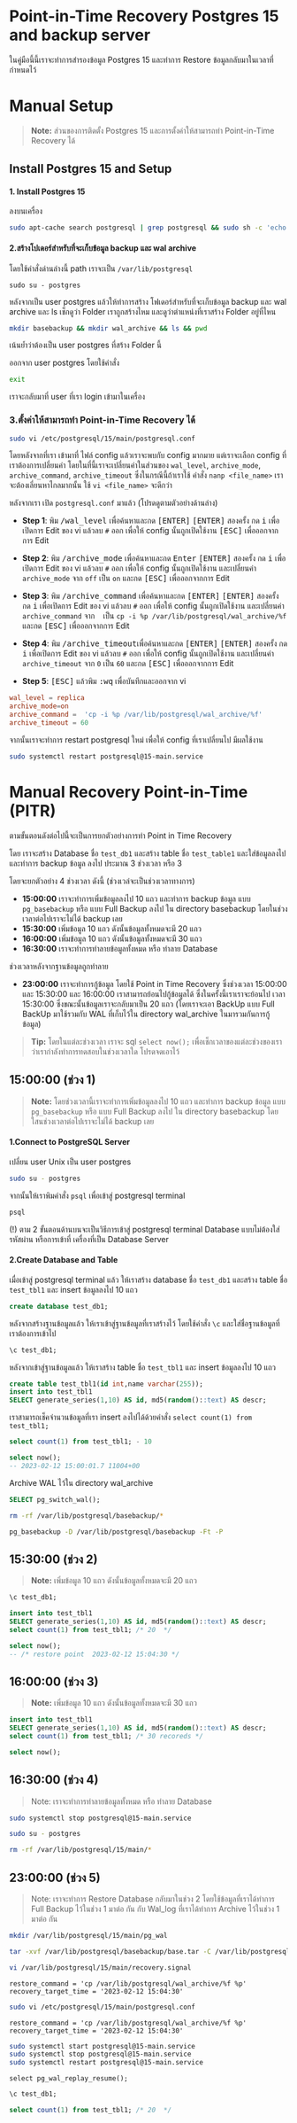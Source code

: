 # Point-in-Time Recovery Postgres 15 and backup server

ในคู่มือนี้นี้เราจะทำการสำรองข้อมูล Postgres 15 และทำการ Restore ข้อมูลกลับมาในเวลาที่กำหนดไว้

# Manual Setup

> **Note:** ส่วนของการติดตั้ง Postgres 15 และการตั้งค่าให้สามารถทำ Point-in-Time Recovery ได้
## Install Postgres 15 and Setup
#### 1. Install Postgres 15
ลงบนเครื่อง
```bash
sudo apt-cache search postgresql | grep postgresql && sudo sh -c 'echo "deb http://apt.postgresql.org/pub/repos/apt $(lsb_release -cs)-pgdg main" > /etc/apt/sources.list.d/pgdg.list' && wget -qO- https://www.postgresql.org/media/keys/ACCC4CF8.asc | sudo tee /etc/apt/trusted.gpg.d/pgdg.asc &>/dev/null && sudo apt update -y && sudo apt install -y postgresql && sudo systemctl enable postgresql && sudo systemctl start postgresql && systemctl status postgresql && psql --version
```

#### 2.สร้างโปเดอร์สำหรับที่จะเก็บข้อมูล backup และ wal archive
โดยใช้คำสั่งด่านล่างนี้ path เราจะเป็น `/var/lib/postgresql`
```
sudo su - postgres
```
หลังจากเป็น user postgres แล้วให้ทำการสร้าง โฟเดอร์สำหรับที่จะเก็บข้อมูล backup และ wal archive และ ls เช็กดูว่า Folder เราถูกสร้างไหม และดูว่าตำแหน่งที่เราสร้าง Folder อยู่ที่ไหน
```bash
mkdir basebackup && mkdir wal_archive && ls && pwd
```
เน้นย้ำว่าต้องเป็น user postgres ที่สร้าง Folder นี้

ออกจาก user postgres โดยใช้คำสั่ง
```bash
exit
```
เราจะกลับมาที่ user ที่เรา login เข้ามาในเครื่อง


### 3.ตั้งค่าให้สามารถทำ Point-in-Time Recovery ได้
```bash
sudo vi /etc/postgresql/15/main/postgresql.conf
```
โดยหลังจากที่เรา เข้ามาที่ ไฟล์ config แล้วเราจะพบกับ config มากมาย แต่เราจะเลือก config ที่เราต้องการเปลี่ยนค่า โดยในที่นี้เราจะเปลี่ยนค่าในส่วนของ `wal_level`, `archive_mode`, `archive_command`, `archive_timeout` ซึ่งในกรณีนี้ถ้าเราใช้ คำสั่ง `nanp <file_name>` เราจะต้องเลี่ยนหาไกลมากนั้น ใช้  `vi <file_name>` จะดีกว่า

หลังจากเรา เปิด `postgresql.conf` มาแล้ว (โปรดดูตามตัวอย่างด้านล่าง)
- **Step 1**: พิม <kbd>/wal_level</kbd> เพื่อค้นหาและกด <kbd>[ENTER]</kbd> <kbd>[ENTER]</kbd> สองครั้ง กด <kbd>i</kbd> เพื่อเปิดการ Edit ของ vi แล้วลบ `#` ออก เพื่อให้ config นั้นถูกเปิดใช้งาน <kbd>[ESC]</kbd> เพื่อออกจากการ Edit

- **Step 2**: พิม <kbd>/archive_mode</kbd> เพื่อค้นหาและกด <kbd>Enter</kbd> <kbd>[ENTER]</kbd> สองครั้ง กด <kbd>i</kbd> เพื่อเปิดการ Edit ของ vi แล้วลบ `#` ออก เพื่อให้ config นั้นถูกเปิดใช้งาน และเปลี่ยนค่า `archive_mode` จาก `off` เป็น `on` และกด <kbd>[ESC]</kbd> เพื่อออกจากการ Edit

- **Step 3**: พิม <kbd>/archive_command</kbd> เพื่อค้นหาและกด <kbd>[ENTER]</kbd> <kbd>[ENTER]</kbd> สองครั้ง กด <kbd>i</kbd> เพื่อเปิดการ Edit ของ vi แล้วลบ `#` ออก เพื่อให้ config นั้นถูกเปิดใช้งาน และเปลี่ยนค่า `archive_command` จาก ` ` เป็น `cp -i %p /var/lib/postgresql/wal_archive/%f` และกด <kbd>[ESC]</kbd> เพื่อออกจากการ Edit

- **Step 4**: พิม <kbd>/archive_timeout</kbd>เพื่อค้นหาและกด <kbd>[ENTER]</kbd> <kbd>[ENTER]</kbd> สองครั้ง กด <kbd>i</kbd> เพื่อเปิดการ Edit ของ vi แล้วลบ `#` ออก เพื่อให้ config นั้นถูกเปิดใช้งาน และเปลี่ยนค่า `archive_timeout` จาก `0` เป็น `60` และกด <kbd>[ESC]</kbd> เพื่อออกจากการ Edit

- **Step 5**: <kbd>[ESC]</kbd> แล้วพิม <kbd>:wq</kbd> เพื่อบันทึกและออกจาก vi

```postgresql.conf
wal_level = replica
archive_mode=on
archive_command =  'cp -i %p /var/lib/postgresql/wal_archive/%f'
archive_timeout = 60
```

จากนั้นเราจะทำการ restart postgresql ใหม่ เพื่อให้ config ที่เราเปลี่ยนไป มีผลใช้งาน
```bash
sudo systemctl restart postgresql@15-main.service
```


# Manual Recovery Point-in-Time (PITR)

ตามขั้นตอนดังต่อไปนี้จะเป็นการยกตัวอย่างการทำ Point in Time Recovery 

โดย เราจะสร้าง Database ชื่อ `test_db1` และสร้าง table ชื่อ `test_table1` และใส่ข้อมูลลงไป และทำการ backup ข้อมูล ลงไป ประมาณ 3 ช่วงเวลา หรือ 3

โดยจะยกตัวอย่าง 4 ช่วงเวลา ดังนี้ (ช่วงเวล่จะเป็นช่วงเวลาทางการ)
- **15:00:00** เราจะทำการเพิ่มข้อมูลลงไป 10 แถว และทำการ backup ข้อมูล แบบ `pg_basebackup` หรือ แบบ Full Backup ลงไป ใน directory basebackup โดยในช่วงเวลาต่อไปเราจะไม่ได้ backup เลย
- **15:30:00** เพิ่มข้อมูล 10 แถว ดังนั้นข้อมูลทั้งหมดจะมี 20 แถว
- **16:00:00** เพิ่มข้อมูล 10 แถว ดังนั้นข้อมูลทั้งหมดจะมี 30 แถว
- **16:30:00** เราจะทำการทำลายข้อมูลทั้งหมด หรือ ทำลาย Database

ช่วงเวลาหลังจากฐานข้อมูลถูกทำลาย
- **23:00:00** เราจะทำการกู้ข้อมูล โดยใช้ Point in Time Recovery ซึ่งช่วงเวลา 15:00:00 และ 15:30:00 และ 16:00:00 เราสามารถย้อนไปกู้ข้อมูลได้ ซึ่งในครั้งนี้เราเราจะย้อนไป เวลา 15:30:00 ซึ่งขณะนั้นข้อมูลเราจะกลับมาเป็น 20 แถว (โดยเราจะเอา BackUp แบบ Full BackUp มาใช้รวมกับ WAL ที่เก็บไว้ใน directory wal_archive ในมารวมกันการกู้ข้อมูล)

> **Tip:** โดยในแต่ละช่วงเวลา เราจะ sql `select now();` เพื่อเช็กเวลาของแต่ละช่วงของเราว่าเรากำลังทำการทดสอบในช่วงเวลาใด โปรดจดเอาไว้


## **15:00:00** (ช่วง 1)

> **Note:** โดยช่วงเวลานี้เราจะทำการเพิ่มข้อมูลลงไป 10 แถว และทำการ backup ข้อมูล แบบ `pg_basebackup` หรือ แบบ Full Backup ลงไป ใน directory basebackup โดยใสนช่วงเวลาต่อไปเราจะไม่ได้ backup เลย

#### 1.Connect to PostgreSQL Server
เปลี่ยน user Unix เป็น user postgres
```bash
sudo su - postgres
```

จากนั้นให้เราพิมคำสั่ง `psql` เพื่อเข้าสู่ postgresql terminal
```bash
psql
```
(!) ตาม 2 ขั้นตอนด้านบนจะเป็นวิธีการเข้าสู่ postgresql terminal Database แบบไม่ต้องใส่รหัสผ่าน หรือการเข้าที่ เครื่องที่เป็น Database Server
#### 2.Create Database and Table
เมื่อเข้าสู่ postgresql terminal แล้ว ให้เราสร้าง database ชื่อ `test_db1` และสร้าง table ชื่อ `test_tbl1` และ insert ข้อมูลลงไป 10 แถว
```sql
create database test_db1;
```
หลังจากสร้างฐานข้อมูลแล้ว ให้เราเข้าสู่ฐานข้อมูลที่เราสร้างไว้ โดยใช้คำสั่ง `\c` และใส่ชื่อฐานข้อมูลที่เราต้องการเข้าไป
```sql psql command
\c test_db1;
```
หลังจากเข้าสู่ฐานข้อมูลแล้ว ให้เราสร้าง table ชื่อ `test_tbl1` และ insert ข้อมูลลงไป 10 แถว
```sql
create table test_tbl1(id int,name varchar(255));
insert into test_tbl1
SELECT generate_series(1,10) AS id, md5(random()::text) AS descr;
```
เราสามารถเช็คจำนวนข้อมูลที่เรา insert ลงไปได้ด้วยคำสั่ง `select count(1) from test_tbl1;`
```sql
select count(1) from test_tbl1; - 10
```

```sql
select now();
-- 2023-02-12 15:00:01.7 11004+00
```
Archive WAL ไว้ใน directory wal_archive
```sql psql function command PIRT
SELECT pg_switch_wal();
```



```bash
rm -rf /var/lib/postgresql/basebackup/*
```
```bash
pg_basebackup -D /var/lib/postgresql/basebackup -Ft -P
```


## **15:30:00** (ช่วง 2)

> **Note:** เพิ่มข้อมูล 10 แถว ดังนั้นข้อมูลทั้งหมดจะมี 20 แถว

```sql psql command
\c test_db1;
```
```sql
insert into test_tbl1
SELECT generate_series(1,10) AS id, md5(random()::text) AS descr;
select count(1) from test_tbl1; /* 20  */
```
<!-- select now(); /* restore point  2021-09-23 11:03:25 */ -->

```sql
select now();  
-- /* restore point  2023-02-12 15:04:30 */
```


## **16:00:00** (ช่วง 3)

> **Note:** เพิ่มข้อมูล 10 แถว ดังนั้นข้อมูลทั้งหมดจะมี 30 แถว


```sql
insert into test_tbl1
SELECT generate_series(1,10) AS id, md5(random()::text) AS descr;
select count(1) from test_tbl1; /* 30 recoreds */
```

```sql
select now();  
```

## **16:30:00** (ช่วง 4)

> Note: เราจะทำการทำลายข้อมูลทั้งหมด หรือ ทำลาย Database


<!-- 2023-02-12 15:05:15 -->

<!-- sudo systemctl stop postgresql-15 -->
```bash
sudo systemctl stop postgresql@15-main.service
```
```bash
sudo su - postgres
```
```bash
rm -rf /var/lib/postgresql/15/main/*
```

## **23:00:00** (ช่วง 5)

> Note: เราจะทำการ Restore Database กลับมาในช่วง 2 โดยใช้ข้อมูลที่เราได้ทำการ Full Backup ไว้ในช่วง 1 มาต่อ กัน กับ Wal_log ที่เราได้ทำการ Archive ไว้ในช่วง 1 มาต่อ กัน

```bash
mkdir /var/lib/postgresql/15/main/pg_wal
```

```bash
tar -xvf /var/lib/postgresql/basebackup/base.tar -C /var/lib/postgresql/15/main
```

<!-- #no need to restore wal file -->
<!-- 2021-09-23 09:36:21 -->
<!-- 2023-02-12 15:04:30 -->



<!-- sudo su - postgres  -->
```bash
vi /var/lib/postgresql/15/main/recovery.signal 
```
```
restore_command = 'cp /var/lib/postgresql/wal_archive/%f %p' 
recovery_target_time = '2023-02-12 15:04:30' 
```
```bash
sudo vi /etc/postgresql/15/main/postgresql.conf
```
```
restore_command = 'cp /var/lib/postgresql/wal_archive/%f %p' 
recovery_target_time = '2023-02-12 15:04:30' 
```

```bash
sudo systemctl start postgresql@15-main.service
sudo systemctl stop postgresql@15-main.service
sudo systemctl restart postgresql@15-main.service
```
<!-- recovery_target_time = '2021-09-23 11:03:25'  -->

```
select pg_wal_replay_resume();
```
```sql
\c test_db1;
```
```sql
select count(1) from test_tbl1; /* 20  */
```